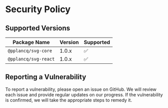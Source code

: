 # Security Policy

## Supported Versions

| Package Name                       | Version | Supported          |
|------------------------------------|---------| ------------------ |
| `@pplancq/svg-core`                | 1.0.x   | :white_check_mark: |
| `@pplancq/svg-react`               | 1.0.x   | :white_check_mark: |

## Reporting a Vulnerability

To report a vulnerability, please open an issue on GitHub. We will review each issue and provide regular updates on our progress. If the vulnerability is confirmed, we will take the appropriate steps to remedy it.